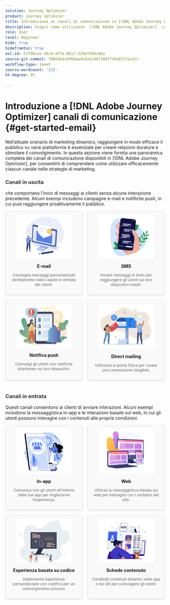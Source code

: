 ```yaml
---
solution: Journey Optimizer
product: journey optimizer
title: Introduzione ai canali di comunicazione in [!DNL Adobe Journey Optimizer]
description: Scopri come utilizzare  [!DNL Adobe Journey Optimizer]  canali di comunicazione.
role: User
level: Beginner
hide: true
hidefromtoc: true
exl-id: 5779bcee-49c0-4ffa-9b17-329ef458c96a
source-git-commit: 78664bdc8f68aa4cb1ac49719bf738a0727ace7c
workflow-type: tm+mt
source-wordcount: '212'
ht-degree: 9%

---
```


# Introduzione a [!DNL Adobe Journey Optimizer] canali di comunicazione {#get-started-email}

Nell’attuale scenario di marketing dinamico, raggiungere in modo efficace il pubblico su varie piattaforme è essenziale per creare relazioni durature e stimolare il coinvolgimento. In questa sezione viene fornita una panoramica completa dei canali di comunicazione disponibili in [!DNL Adobe Journey Optimizer], per consentirti di comprendere come utilizzare efficacemente ciascun canale nelle strategie di marketing.

<!-- Outbound Channels Section -->
<div style="margin-bottom: 40px;">
    <h3 style="margin-bottom: 16px; color: #333;">Canali in uscita</h3>
    <p>che comportano l’invio di messaggi ai clienti senza alcuna interazione precedente. Alcuni esempi includono campagne e-mail e notifiche push, in cui puoi raggiungere proattivamente il pubblico.
</p>
    <div style="display: grid; grid-template-columns: repeat(auto-fit, minmax(160px, 1fr)); gap: 16px;">
        <!-- Card 1: Email -->
        <div style="border: 1px solid #e0e0e0; border-radius: 8px; padding: 12px; text-align: center; background-color: #f9f9f9; box-shadow: 0 2px 4px rgba(0,0,0,0.1);">
            <a href="../email/get-started-email.md"><img src="assets/do-not-localize/email.png" alt="E-mail" style="width: 80%; border-radius: 8px 8px 0 0;"></a>
            <h4 style="margin: 12px 0 8px;">E-mail</h4>
            <p style="font-size: 12px; color: #666;">Consegna messaggi personalizzati direttamente nelle caselle in entrata dei clienti.</p>
        </div>
        <!-- Card 2: SMS -->
        <div style="border: 1px solid #e0e0e0; border-radius: 8px; padding: 12px; text-align: center; background-color: #f9f9f9; box-shadow: 0 2px 4px rgba(0,0,0,0.1);">
            <a href="../sms/get-started-sms.md"><img src="assets/do-not-localize/sms.png" alt="SMS" style="width: 80%; border-radius: 8px 8px 0 0;"></a>
            <h4 style="margin: 12px 0 8px;">SMS</h4>
            <p style="font-size: 12px; color: #666;">Inviare messaggi di testo per raggiungere gli utenti sui loro dispositivi mobili.</p>
        </div>
        <!-- Card 3: Push Notification -->
        <div style="border: 1px solid #e0e0e0; border-radius: 8px; padding: 12px; text-align: center; background-color: #f9f9f9; box-shadow: 0 2px 4px rgba(0,0,0,0.1);">
            <a href="../push/get-started-push.md"><img src="assets/do-not-localize/push.png" alt="Notifica push" style="width: 80%; border-radius: 8px 8px 0 0;"></a>
            <h4 style="margin: 12px 0 8px;">Notifica push</h4>
            <p style="font-size: 12px; color: #666;">Coinvolgi gli utenti con notifiche istantanee sui loro dispositivi.</p>
        </div>
        <!-- Card 4: Direct Mail -->
        <div style="border: 1px solid #e0e0e0; border-radius: 8px; padding: 12px; text-align: center; background-color: #f9f9f9; box-shadow: 0 2px 4px rgba(0,0,0,0.1);">
            <a href="../direct-mail/get-started-direct-mail.md"><img src="assets/do-not-localize/direct-mail.jpg" alt="Direct mailing" style="width: 80%; border-radius: 8px 8px 0 0;"></a>
            <h4 style="margin: 12px 0 8px;">Direct mailing</h4>
            <p style="font-size: 12px; color: #666;">Utilizzare la posta fisica per creare una connessione tangibile.</p>
        </div>
    </div>
</div>

<!-- Inbound Channels Section -->
<div>
    <h3 style="margin-bottom: 16px; color: #333;">Canali in entrata</h3>
    <p>Questi canali consentono ai clienti di avviare interazioni. Alcuni esempi includono la messaggistica in-app e le interazioni basate sul web, in cui gli utenti possono interagire con i contenuti alle proprie condizioni.</p>
    <div style="display: grid; grid-template-columns: repeat(auto-fit, minmax(160px, 1fr)); gap: 16px;">
        <!-- Card 1: In-app -->
        <div style="border: 1px solid #e0e0e0; border-radius: 8px; padding: 12px; text-align: center; background-color: #f9f9f9; box-shadow: 0 2px 4px rgba(0,0,0,0.1);">
            <a href="../in-app/get-started-in-app.md"><img src="assets/do-not-localize/inapp.jpg" alt="In-app" style="width: 80%; border-radius: 8px 8px 0 0;"></a>
            <h4 style="margin: 12px 0 8px;">In-app</h4>
            <p style="font-size: 12px; color: #666;">Comunica con gli utenti all’interno delle tue app per migliorarne l’esperienza.</p>
        </div>
        <!-- Card 2: Web -->
        <div style="border: 1px solid #e0e0e0; border-radius: 8px; padding: 12px; text-align: center; background-color: #f9f9f9; box-shadow: 0 2px 4px rgba(0,0,0,0.1);">
            <a href="../web/get-started-web.md"><img src="assets/do-not-localize/web.jpg" alt="Web" style="width: 80%; border-radius: 8px 8px 0 0;"></a>
            <h4 style="margin: 12px 0 8px;">Web</h4>
            <p style="font-size: 12px; color: #666;">Utilizza la messaggistica basata sul web per interagire con i visitatori del sito.</p>
        </div>
        <!-- Card 3: Code-based Experience -->
        <div style="border: 1px solid #e0e0e0; border-radius: 8px; padding: 12px; text-align: center; background-color: #f9f9f9; box-shadow: 0 2px 4px rgba(0,0,0,0.1);">
            <a href="../code-based/get-started-code-based.md"><img src="assets/do-not-localize/code.png" alt="Esperienza basata su codice" style="width: 80%; border-radius: 8px 8px 0 0;"></a>
            <h4 style="margin: 12px 0 8px;">Esperienza basata su codice</h4>
            <p style="font-size: 12px; color: #666;">Implementa esperienze personalizzate con codifica per un coinvolgimento univoco.</p>
        </div>
        <!-- Card 4: Content Cards -->
        <div style="border: 1px solid #e0e0e0; border-radius: 8px; padding: 12px; text-align: center; background-color: #f9f9f9; box-shadow: 0 2px 4px rgba(0,0,0,0.1);">
            <a href="../content-card/get-started-content-card.md"><img src="assets/do-not-localize/cards.png" alt="Schede contenuto" style="width: 80%; border-radius: 8px 8px 0 0;"></a>
            <h4 style="margin: 12px 0 8px;">Schede contenuto</h4>
            <p style="font-size: 12px; color: #666;">Condividi contenuti dinamici nelle app o nei siti per coinvolgere gli utenti.</p>
        </div>
    </div>
</div>